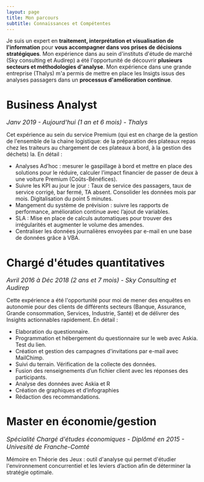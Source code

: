 ```yaml
---
layout: page
title: Mon parcours 
subtitle: Connaissances et Compétentes
---
```


Je suis un expert en **traitement, interprétation et visualisation de l'information** pour **vous accompagner dans vos prises de décisions stratégiques**. Mon expérience dans au sein d'instituts d'étude de marché (Sky consulting et Audirep) a été l'opportunité de découvrir **plusieurs secteurs et méthodologies d'analyse**. Mon expérience dans une grande entreprise (Thalys) m'a permis de mettre en place les Insigts issus des analyses passagers dans un **processus d'amélioration continue**.

# <i class="fas fa-tachometer-alt"></i> Business Analyst
_<font size="3"> Janv 2019 - Aujourd'hui (1 an et 6 mois) - Thalys </font>_

Cet expérience au sein du service Premium (qui est en charge de la gestion de l'ensemble de la chaine logistique: de la préparation des plateaux repas chez les traiteurs au chargement de ces plateaux à bord, à la gestion des déchets) la. En détail : 

* Analyses Ad’hoc : mesurer le gaspillage à bord et mettre en place des solutions pour le réduire, calculer l’impact financier de passer de deux à une voiture Premium (Coûts-Bénéfices). 
* Suivre les KPI au jour le jour : Taux de service des passagers, taux de service corrigé, bar fermé, TA absent. Consolider les données mois par mois. Digitalisation du point 5 minutes.
* Mangement du système de prévision : suivre les rapports de performance, amélioration continue avec l’ajout de variables.
* SLA : Mise en place de calculs automatiques pour trouver des irrégularités et augmenter le volume des amendes. 
* Centraliser les données journalières envoyées par e-mail en une base de données grâce à VBA. 

# <i class="far fa-chart-bar"></i> Chargé d'études quantitatives
_<font size="3"> Avril 2016 à Déc 2018 (2 ans et 7 mois) - Sky Consulting et Audirep </font>_

Cette expérience a été l'opportunité pour moi de mener des enquêtes en autonomie pour des clients de différents secteurs (Banque, Assurance, Grande consommation, Services, Industrie, Santé) et de délivrer des Insights actionnables rapidement. En détail :

* Elaboration du questionnaire. 
* Programmation et hébergement du questionnaire sur le web avec Askia. Test du lien.  
* Création et gestion des campagnes d'invitations par e-mail avec MailChimp.  
* Suivi du terrain. Vérification de la collecte des données. 
* Fusion des renseignements d’un fichier client avec les réponses des participants.
* Analyse des données avec Askia et R
* Création de graphiques et d’infographies 
* Rédaction des recommandations.

# <i class="fas fa-user-graduate"></i> Master en économie/gestion
_<font size="3"> Spécialité Chargé d'études économiques - Diplômé en 2015 - Univesité de Franche-Comté </font>_

Mémoire en Théorie des Jeux : outil d'analyse qui permet d'étudier l'environnement concurrentiel et les leviers d’action afin de déterminer la stratégie optimale.

